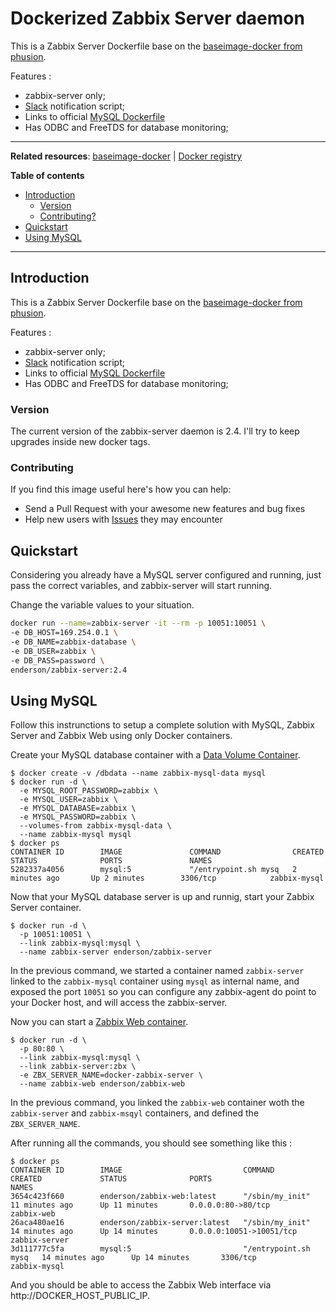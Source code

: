 # Dockerized Zabbix Server daemon

This is a Zabbix Server Dockerfile base on the [baseimage-docker from phusion](http://phusion.github.io/baseimage-docker/).

Features :

* zabbix-server only;
* [Slack](https://slack.com/) notification script;
* Links to official [MySQL Dockerfile](https://registry.hub.docker.com/_/mysql/)
* Has ODBC and FreeTDS for database monitoring;

-----------------------------------------

**Related resources**:
  [baseimage-docker](http://phusion.github.io/baseimage-docker/) |
  [Docker registry](https://index.docker.io/u/phusion/baseimage/)

**Table of contents**

 * [Introduction](#intro)
   * [Version](#version)
   * [Contributing?](#contrib)
 * [Quickstart](#quickstart)
 * [Using MySQL](#using-mysql)

-----------------------------------------

<a name="intro"></a>
## Introduction

This is a Zabbix Server Dockerfile base on the [baseimage-docker from phusion](http://phusion.github.io/baseimage-docker/).

Features :

* zabbix-server only;
* [Slack](https://slack.com/) notification script;
* Links to official [MySQL Dockerfile](https://registry.hub.docker.com/_/mysql/)
* Has ODBC and FreeTDS for database monitoring;

<a name="intro"></a>
### Version

The current version of the zabbix-server daemon is 2.4. I'll try to keep upgrades inside new docker tags.

<a name="contrib"></a>
### Contributing

If you find this image useful here's how you can help:

- Send a Pull Request with your awesome new features and bug fixes
- Help new users with [Issues](https://github.com/enderson/docker-zabbix-server/issues) they may encounter

<a name="quickstart"></a>
## Quickstart

Considering you already have a MySQL server configured and running, just pass the correct variables, and zabbix-server will start running.

Change the variable values to your situation.

```bash
docker run --name=zabbix-server -it --rm -p 10051:10051 \
-e DB_HOST=169.254.0.1 \
-e DB_NAME=zabbix-database \
-e DB_USER=zabbix \
-e DB_PASS=password \
enderson/zabbix-server:2.4
```
## Using MySQL

Follow this instrunctions to setup a complete solution with MySQL, Zabbix Server and Zabbix Web using only Docker containers.

Create your MySQL database container with a [Data Volume Container](http://docs.docker.com/userguide/dockervolumes/#creating-and-mounting-a-data-volume-container).

    $ docker create -v /dbdata --name zabbix-mysql-data mysql
    $ docker run -d \
      -e MYSQL_ROOT_PASSWORD=zabbix \
      -e MYSQL_USER=zabbix \
      -e MYSQL_DATABASE=zabbix \
      -e MYSQL_PASSWORD=zabbix \
      --volumes-from zabbix-mysql-data \
      --name zabbix-mysql mysql
    $ docker ps
    CONTAINER ID        IMAGE               COMMAND                CREATED             STATUS              PORTS               NAMES
    5282337a4056        mysql:5             "/entrypoint.sh mysq   2 minutes ago       Up 2 minutes        3306/tcp            zabbix-mysql

Now that your MySQL database server is up and runnig, start your Zabbix Server container.

    $ docker run -d \
      -p 10051:10051 \
      --link zabbix-mysql:mysql \
      --name zabbix-server enderson/zabbix-server

In the previous command, we started a container named `zabbix-server` linked to the `zabbix-mysql` container using `mysql` as internal name, and exposed the port `10051` so you can configure any zabbix-agent do point to your Docker host, and will access the zabbix-server.

Now you can start a [Zabbix Web container](http://github.com/enderson/docker-zabbix-web).

    $ docker run -d \
      -p 80:80 \
      --link zabbix-mysql:mysql \
      --link zabbix-server:zbx \
      -e ZBX_SERVER_NAME=docker-zabbix-server \
      --name zabbix-web enderson/zabbix-web

In the previous command, you linked the `zabbix-web` container woth the `zabbix-server` and `zabbix-msqyl` containers, and defined the `ZBX_SERVER_NAME`.

After running all the commands, you should see something like this :

    $ docker ps
    CONTAINER ID        IMAGE                           COMMAND                CREATED             STATUS              PORTS                      NAMES
    3654c423f660        enderson/zabbix-web:latest      "/sbin/my_init"        11 minutes ago      Up 11 minutes       0.0.0.0:80->80/tcp         zabbix-web
    26aca480ae16        enderson/zabbix-server:latest   "/sbin/my_init"        14 minutes ago      Up 14 minutes       0.0.0.0:10051->10051/tcp   zabbix-server
    3d111777c5fa        mysql:5                         "/entrypoint.sh mysq   14 minutes ago      Up 14 minutes       3306/tcp                   zabbix-mysql

And you should be able to access the Zabbix Web interface via http://DOCKER_HOST_PUBLIC_IP.
